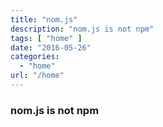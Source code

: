 ```yaml
---
title: "nom.js"
description: "nom.js is not npm"
tags: [ "home" ]
date: "2016-05-26"
categories:
  - "home"
url: "/home"
---
```

<h3>nom.js is not npm</h3>
